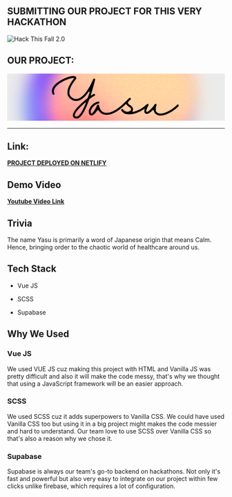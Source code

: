 

## **SUBMITTING OUR PROJECT FOR THIS VERY HACKATHON**

![Hack This Fall 2.0](https://challengepost-s3-challengepost.netdna-ssl.com/photos/production/challenge_photos/001/643/956/datas/full_width.png)

  


  

## **OUR PROJECT:**

  

![YASU](https://github.com/juhiechandra/yasu-hack-this-fall/blob/3c1d15e5178df3053463ece6211fbc7d568aef68/yasu-header.png)

  
***

## Link:

[**PROJECT DEPLOYED ON NETLIFY**](https://peaceful-yalow-10288d.netlify.app/)
  

## Demo Video

[**Youtube Video Link**](https://youtu.be/argwaE_YkMw)

  
  
## Trivia

The name Yasu is primarily a word of Japanese origin that means Calm. 
Hence, bringing order to the chaotic world of healthcare around us.

## Tech Stack

  

- Vue JS

- SCSS

- Supabase

  

## Why We Used

  

### Vue JS

  

We used VUE JS cuz making this project with HTML and Vanilla JS was pretty difficult and also it will make the code messy, that's why we thought that using a JavaScript framework will be an easier approach.

  

### SCSS

  

We used SCSS cuz it adds superpowers to Vanilla CSS. We could have used Vanilla CSS too but using it in a big project might makes the code messier and hard to understand. Our team love to use SCSS over Vanilla CSS so that's also a reason why we chose it.

  

### Supabase

  

Supabase is always our team's go-to backend on hackathons. Not only it's fast and powerful but also very easy to integrate on our project within few clicks unlike firebase, which requires a lot of configuration.


